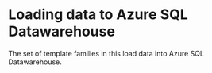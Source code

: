 #  Loading data to Azure SQL Datawarehouse

The set of template families in this load data into Azure SQL Datawarehouse.